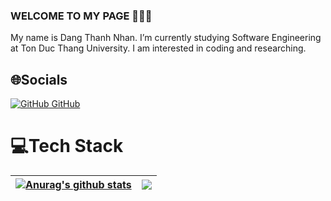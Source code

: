 ### WELCOME TO MY PAGE 👋👋👋
My name is Dang Thanh Nhan. I’m currently studying Software Engineering at Ton Duc Thang University. I am interested in coding and researching. 

## 🌐Socials
[![GitHub](https://i.stack.imgur.com/tskMh.png) GitHub](https://github.com/nhandang02/)

# 💻Tech Stack
| <a href="https://github.com/nhandang02/github-readme-stats"><img align="center" src="https://github-readme-stats.vercel.app/api?username=nhandang02&show_icons=true&include_all_commits=true&theme=tokyonight&hide=prs" alt="Anurag's github stats" /></a> | <a href="https://github.com/anuraghazra/github-readme-stats"><img align="center" src="https://github-readme-stats.vercel.app/api/top-langs/?username=nhandang02&layout=compact&theme=tokyonight&hide=prs" /></a> |
| ------------- | ------------- |
